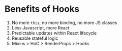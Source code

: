 # Benefits of Hooks

1. No more `this`, no more binding, no more JS classes
2. Less Javascript, more React
3. Predictable updates within React lifecycle
4. Reusable stateful logic
5. Mixins > HoC > RenderProps > Hooks
